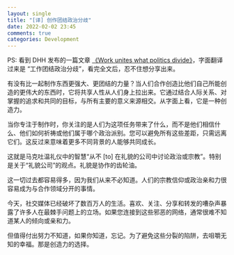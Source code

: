 ```yaml
---
layout: single
title: "[译] 创作团结政治分歧"
date: 2022-02-02 23:45
comments: true
categories: Development
---
```


PS: 看到 DHH 发布的一篇文章 [《Work unites what politics divide》](https://world.hey.com/dhh/work-unites-what-politics-divide-a43f8688)，字面翻译过来是 “工作团结政治分歧”，看完全文后，忍不住想分享出来。

有没有比一起制作东西更强大、更团结的力量？当人们合作创造比他们自己所能创造的更伟大的东西时，它将共享人性从人们身上拉出来。它通过结合人际关系、对掌握的追求和共同的目标，与所有主要的意义来源相交。从字面上看，它是一种创造力。

当你专注于制作时，你关注的是人们为这项任务带来了什么，而不是他们相信什么、他们如何祈祷或他们属于哪个政治派别。您可以避免所有这些差距，只需远离它们。这反过来意味着更多不同背景的人能够共同成长。

这就是马克吐温礼仪中的智慧“从不 [to] 在礼貌的公司中讨论政治或宗教”。特别是关于“礼貌公司”的观点。礼貌是协作的齿轮油。

这一切过去都容易得多，因为我们从来不必知道。人们的宗教信仰或政治亲和力很容易成为与合作领域分开的事情。

今天，社交媒体已经破坏了数百万人的生活。喜欢、关注、分享和转发的嘈杂声暴露了许多人在最棘手问题上的立场。如果您连接到这些邪恶的网络，通常很难不知道某人的倾向或亲和力。

但值得付出努力不知道，如果你知道，忘记。为了避免这些分裂的陷阱，去咀嚼无知的幸福。那是创造力的选择。